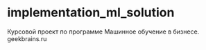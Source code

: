 # implementation_ml_solution
Курсовой проект по программе Машинное обучение в бизнесе. geekbrains.ru
